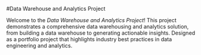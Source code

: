 #Data Warehouse and Analytics Project

Welcome to the *Data Warehouse and Analytics Project*!
This project demonstrates a comprehensive data warehousing and analytics solution, from building a data warehouse to generating actionable insights. Designed as a portfolio project that highlights industry best practices in data engineering and analytics.
